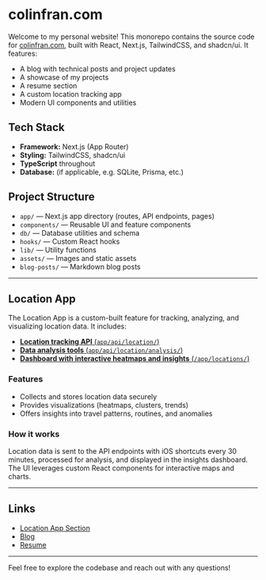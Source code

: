 
# colinfran.com

Welcome to my personal website! This monorepo contains the source code for [colinfran.com](https://colinfran.com), built with React, Next.js, TailwindCSS, and shadcn/ui. It features:

- A blog with technical posts and project updates
- A showcase of my projects
- A resume section
- A custom location tracking app
- Modern UI components and utilities

## Tech Stack

- **Framework:** Next.js (App Router)
- **Styling:** TailwindCSS, shadcn/ui
- **TypeScript** throughout
- **Database:** (if applicable, e.g. SQLite, Prisma, etc.)

## Project Structure

- `app/` — Next.js app directory (routes, API endpoints, pages)
- `components/` — Reusable UI and feature components
- `db/` — Database utilities and schema
- `hooks/` — Custom React hooks
- `lib/` — Utility functions
- `assets/` — Images and static assets
- `blog-posts/` — Markdown blog posts

---

## <a name="location-app"></a>Location App

The Location App is a custom-built feature for tracking, analyzing, and visualizing location data. It includes:

- [**Location tracking API** (`app/api/location/`)](https://github.com/colinfran/colinfran.com/blob/main/app/api/location/)
- [**Data analysis tools** (`app/api/location/analysis/`)](https://github.com/colinfran/colinfran.com/tree/main/app/api/location/analysis)
- [**Dashboard with interactive heatmaps and insights** (`/app/locations/`)](https://github.com/colinfran/colinfran.com/tree/main/app/locations/)


### Features

- Collects and stores location data securely
- Provides visualizations (heatmaps, clusters, trends)
- Offers insights into travel patterns, routines, and anomalies

### How it works

Location data is sent to the API endpoints with iOS shortcuts every 30 minutes, processed for analysis, and displayed in the insights dashboard. The UI leverages custom React components for interactive maps and charts.

---

## Links

- [Location App Section](https://colinfran.com/locations/)
- [Blog](https://colinfran.com/blog)
- [Resume](https://colinfran.com/resume/)

---

Feel free to explore the codebase and reach out with any questions!